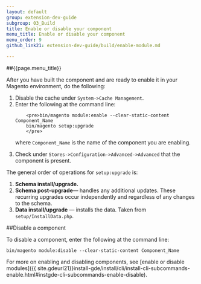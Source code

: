 ```yaml
---
layout: default
group: extension-dev-guide
subgroup: 03_Build
title: Enable or disable your component
menu_title: Enable or disable your component
menu_order: 9
github_link21: extension-dev-guide/build/enable-module.md

---
```

##{{page.menu_title}}

After you have built the component and are ready to enable it in your Magento environment, do the following:

<ol>
<li>Disable the cache under <code>System->Cache Management</code>.</li>
<li>Enter the following at the command line:

		<pre>bin/magento module:enable --clear-static-content Component_Name
    	bin/magento setup:upgrade
    	</pre>

where <code>Component_Name</code> is the name of the component you are enabling.

</li>

<li>Check under <code>Stores->Configuration->Advanced->Advanced</code> that the component is present.</li>
 </ol>

<div class="bs-callout bs-callout-info" id="info">
<span class="glyphicon-class">
  <p>The general order of operations for <code>setup:upgrade</code> is:</p>

<ol>
<li><strong>Schema install/upgrade.</strong></li>
	<li><strong>Schema post-upgrade</strong>&#8212; handles any additional updates. These recurring upgrades occur independently and regardless of any changes to the schema.</li>
	<li><strong>Data install/upgrade</strong> &#8212; installs the data. Taken from <code>setup/InstallData.php</code>.</li>
</ol>
</span>
</div>



##Disable a component

To disable a component, enter the following at the command line:

    bin/magento module:disable --clear-static-content Component_Name


For more on enabling and disabling components, see [enable or disable modules]({{ site.gdeurl21}}install-gde/install/cli/install-cli-subcommands-enable.html#instgde-cli-subcommands-enable-disable).
